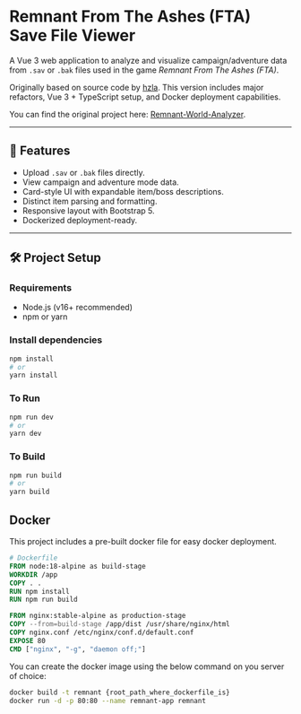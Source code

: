 # Remnant From The Ashes (FTA) Save File Viewer

A Vue 3 web application to analyze and visualize campaign/adventure data from `.sav` or `.bak` files used in the game _Remnant From The Ashes (FTA)_.

Originally based on source code by [hzla](https://github.com/hzla). This version includes major refactors, Vue 3 + TypeScript setup, and Docker deployment capabilities.

You can find the original project here: [Remnant-World-Analyzer](https://github.com/hzla/Remnant-World-Analyzer).

---

## 🚀 Features

- Upload `.sav` or `.bak` files directly.
- View campaign and adventure mode data.
- Card-style UI with expandable item/boss descriptions.
- Distinct item parsing and formatting.
- Responsive layout with Bootstrap 5.
- Dockerized deployment-ready.

---

## 🛠️ Project Setup

### Requirements

- Node.js (v16+ recommended)
- npm or yarn

### Install dependencies

```bash
npm install
# or
yarn install
```

### To Run

```bash
npm run dev
# or
yarn dev
```

### To Build

```bash
npm run build
# or
yarn build
```

## Docker

This project includes a pre-built docker file for easy docker deployment.

```dockerfile
# Dockerfile
FROM node:18-alpine as build-stage
WORKDIR /app
COPY . .
RUN npm install
RUN npm run build

FROM nginx:stable-alpine as production-stage
COPY --from=build-stage /app/dist /usr/share/nginx/html
COPY nginx.conf /etc/nginx/conf.d/default.conf
EXPOSE 80
CMD ["nginx", "-g", "daemon off;"]
```

You can create the docker image using the below command on you server of choice:

```bash
docker build -t remnant {root_path_where_dockerfile_is}
docker run -d -p 80:80 --name remnant-app remnant
```
